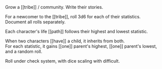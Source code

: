 Grow a [[tribe]] / community. Write their stories.  
  
For a newcomer to the [[tribe]], roll 3d6 for each of their statistics.  
Document all rolls separately.  
  
Each character's life [[path]] follows their highest and lowest statistic.  
  
When two characters [[have]] a child, it inherits from both.  
For each statistic, it gains [[one]] parent's highest, [[one]] parent's lowest, and a random roll.  
  
Roll under check system, with dice scaling with difficult. 


